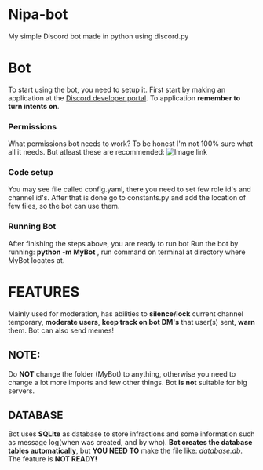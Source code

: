 # Nipa-bot
My simple Discord bot made in python using discord.py

# Bot

To start using the bot, you need to setup it. First start by making an application at the [Discord developer portal](https://discord.com/developers/applications/). To application **remember to turn intents on**.

### Permissions
What permissions bot needs to work? To be honest I'm not 100% sure what all it needs. But atleast these are recommended: 
![Image link](https://github.com/Nipa-Code/Python-projects-list/blob/main/perms.png)

### Code setup
You may see file called config.yaml, there you need to set few role id's and channel id's. 
After that is done go to constants.py and add the location of few files, so the bot can use them.

### Running Bot
After finishing the steps above, you are ready to run bot
Run the bot by running: **python -m MyBot** , run command on terminal at directory where MyBot locates at.

# FEATURES
Mainly used for moderation, has abilities to **silence/lock** current channel temporary, **moderate users**, **keep track on bot DM's** that user(s) sent, **warn** them. Bot can also send memes!

## NOTE:

Do **NOT** change the folder (MyBot) to anything, otherwise you need to change a lot more imports and few other things.
Bot **is not** suitable for big servers.

## DATABASE

Bot uses **SQLite** as database to store infractions and some information such as message log(when was created, and by who). **Bot creates the database tables automatically**, but **YOU NEED TO** make the file like: *database.db*.  The feature is **NOT READY!**
